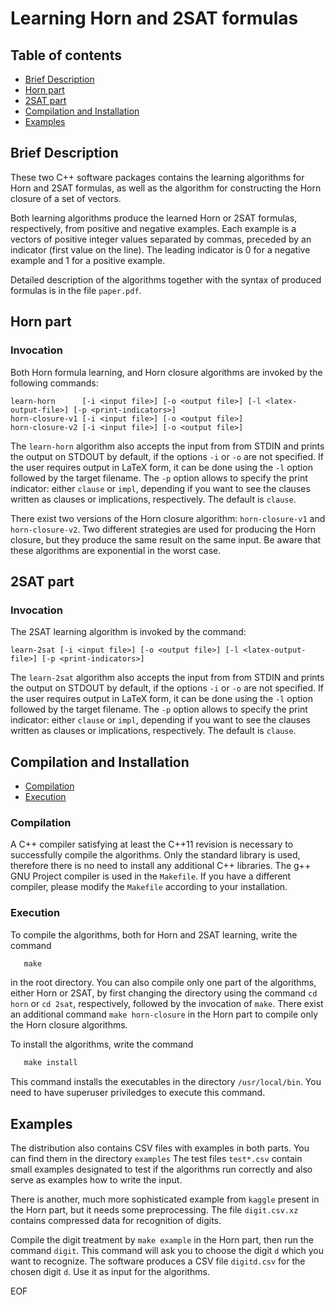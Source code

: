 # Learning Horn and 2SAT formulas
				   
## Table of contents

* [Brief Description](#brief-description)
* [Horn part](#horn-part)
* [2SAT part](#2sat-part)
* [Compilation and Installation](#compilation-and-installation)
* [Examples](#examples)


## Brief Description

These two C++ software packages contains the learning algorithms for
Horn and 2SAT formulas, as well as the algorithm for constructing the
Horn closure of a set of vectors.

Both learning algorithms produce the learned Horn or 2SAT formulas,
respectively, from positive and negative examples. Each example is a
vectors of positive integer values separated by commas, preceded by an
indicator (first value on the line). The leading indicator is 0 for a
negative example and 1 for a positive example.

Detailed description of the algorithms together with the syntax of
produced formulas is in the file `paper.pdf`.

## Horn part

### Invocation

Both Horn formula learning, and Horn closure algorithms are invoked by
the following commands:

	learn-horn      [-i <input file>] [-o <output file>] [-l <latex-output-file>] [-p <print-indicators>]
	horn-closure-v1 [-i <input file>] [-o <output file>]
	horn-closure-v2 [-i <input file>] [-o <output file>]

The `learn-horn` algorithm also accepts the input from from STDIN and
prints the output on STDOUT by default, if the options `-i` or `-o`
are not specified. If the user requires output in LaTeX form, it can
be done using the `-l` option followed by the target filename.  The
`-p` option allows to specify the print indicator: either `clause` or
`impl`, depending if you want to see the clauses written as clauses or
implications, respectively. The default is `clause`.

There exist two versions of the Horn closure algorithm:
`horn-closure-v1` and `horn-closure-v2`. Two different strategies are
used for producing the Horn closure, but they produce the same result
on the same input. Be aware that these algorithms are exponential in
the worst case.

## 2SAT part

### Invocation

The 2SAT learning algorithm is invoked by the command:

	learn-2sat [-i <input file>] [-o <output file>] [-l <latex-output-file>] [-p <print-indicators>]

The `learn-2sat` algorithm also accepts the input from from STDIN and
prints the output on STDOUT by default, if the options `-i` or `-o`
are not specified. If the user requires output in LaTeX form, it can
be done using the `-l` option followed by the target filename. The
`-p` option allows to specify the print indicator: either `clause` or
`impl`, depending if you want to see the clauses written as clauses or
implications, respectively. The default is `clause`.

## Compilation and Installation
* [Compilation](#compilation)
* [Execution](#execution)

### Compilation

A C++ compiler satisfying at least the C++11 revision is necessary to
successfully compile the algorithms. Only the standard library is
used, therefore there is no need to install any additional C++
libraries.  The g++ GNU Project compiler is used in the `Makefile`. If
you have a different compiler, please modify the `Makefile` according
to your installation.

### Execution

To compile the algorithms, both for Horn and 2SAT learning, write the command
```Makefile
   make
```
in the root directory. You can also compile only one part of the
algorithms, either Horn or 2SAT, by first changing the directory using
the command `cd horn` or `cd 2sat`, respectively, followed by the
invocation of `make`. There exist an additional command  `make
horn-closure` in the Horn part to compile only the Horn closure
algorithms.

To install the algorithms, write the command
```Makefile
   make install
```
This command installs the executables in the directory
`/usr/local/bin`. You need to have superuser priviledges to execute
this command.

## Examples

The distribution also contains CSV files with examples in both
parts. You can find them in the directory `examples` The test files
`test*.csv` contain small examples designated to test if the
algorithms run correctly and also serve as examples how to write the
input.

There is another, much more sophisticated example from `kaggle`
present in the Horn part, but it needs some preprocessing. The file
`digit.csv.xz` contains compressed data for recognition of digits.

Compile the digit treatment by `make example` in the Horn part, then
run the command `digit`. This command will ask you to choose the digit
`d` which you want to recognize. The software produces a CSV file
`digitd.csv` for the chosen digit `d`. Use it as input for the
algorithms.


EOF
